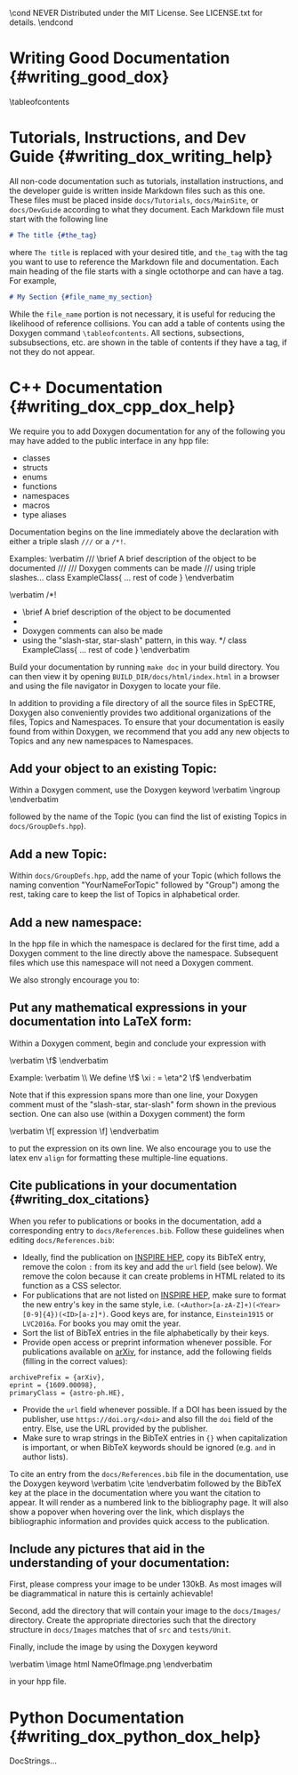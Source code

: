 \cond NEVER
Distributed under the MIT License.
See LICENSE.txt for details.
\endcond
# Writing Good Documentation {#writing_good_dox}

\tableofcontents

# Tutorials, Instructions, and Dev Guide {#writing_dox_writing_help}

All non-code documentation such as tutorials, installation instructions, and
the developer guide is written inside Markdown files such as this one. These
files must be placed inside `docs/Tutorials`, `docs/MainSite`, or
`docs/DevGuide` according to what they document. Each Markdown file must start
with the following line

``` markdown
# The title {#the_tag}
```

where `The title` is replaced with your desired title, and `the_tag` with the
tag you want to use to reference the Markdown file and documentation. Each
main heading of the file starts with a single octothorpe
and can have a tag. For example,

``` markdown
# My Section {#file_name_my_section}
```

While the `file_name` portion is not necessary, it is useful for reducing the
likelihood of reference collisions. You can add a table of contents using the
Doxygen command <code>\\tableofcontents</code>. All sections, subsections,
subsubsections, etc. are shown in the table of contents if they have a tag,
if not they do not appear.

# C++ Documentation {#writing_dox_cpp_dox_help}

We require you to add Doxygen documentation for any of the following
you may have added to the public interface in any hpp file:

+ classes
+ structs
+ enums
+ functions
+ namespaces
+ macros
+ type aliases

Documentation begins on the line immediately above the declaration with
either a triple slash `///` or a `/*!`.

Examples:
\verbatim
/// \brief A brief description of the object to be documented
///
/// Doxygen comments can be made
/// using triple slashes...
class ExampleClass{
  ... rest of code
}
\endverbatim

\verbatim
/*!
 * \brief A brief description of the object to be documented
 *
 * Doxygen comments can also be made
 * using the "slash-star, star-slash" pattern, in this way.
 */
class ExampleClass{
  ... rest of code
}
\endverbatim

Build your documentation by running `make doc` in your build directory.
You can then view it by opening `BUILD_DIR/docs/html/index.html` in a
browser and using the file navigator in Doxygen to locate your file.

In addition to providing a file directory of all the source files in SpECTRE,
Doxygen also conveniently provides two additional organizations of the files,
Topics and Namespaces. To ensure that your documentation is easily found from
within Doxygen, we recommend that you add any new objects to Topics and any
new namespaces to Namespaces.

## Add your object to an existing Topic:

Within a Doxygen comment, use the Doxygen keyword
\verbatim
\ingroup
\endverbatim

followed by the name of the Topic (you can find the list of existing Topics in
`docs/GroupDefs.hpp`).

## Add a new Topic:

Within `docs/GroupDefs.hpp`, add the name of your Topic (which follows the
naming convention "YourNameForTopic" followed by "Group") among the rest,
taking care to keep the list of Topics in alphabetical order.

## Add a new namespace:

In the hpp file in which the namespace is declared for the first time,
add a Doxygen comment to the line directly above the namespace. Subsequent
files which use this namespace will not need a Doxygen comment.

We also strongly encourage you to:

## Put any mathematical expressions in your documentation into LaTeX form:

Within a Doxygen comment, begin and conclude your expression with

\verbatim
\f$
\endverbatim

Example:
\verbatim
\\\ We define \f$ \xi : = \eta^2 \f$
\endverbatim

Note that if this expression spans more than one line,
your Doxygen comment must of the "slash-star, star-slash" form shown in the
previous section. One can also use (within a Doxygen comment) the form

\verbatim
\f[ expression \f]
\endverbatim

to put the expression on its own line. We also encourage you to use the latex
env `align` for formatting these multiple-line equations.

## Cite publications in your documentation {#writing_dox_citations}

When you refer to publications or books in the documentation, add a
corresponding entry to `docs/References.bib`. Follow these guidelines when
editing `docs/References.bib`:

- Ideally, find the publication on [INSPIRE HEP](https://inspirehep.net), copy
its BibTeX entry, remove the colon `:` from its key and add the `url` field (see
below). We remove the colon because it can create problems in HTML related to
its function as a CSS selector.
- For publications that are not listed on [INSPIRE HEP](https://inspirehep.net),
make sure to format the new entry's key in the same style, i.e.
`(<Author>[a-zA-Z]+)(<Year>[0-9]{4})(<ID>[a-z]*)`. Good keys are, for
instance, `Einstein1915` or `LVC2016a`. For books you may omit the year.
- Sort the list of BibTeX entries in the file alphabetically by their keys.
- Provide open access or preprint information whenever possible. For
publications available on [arXiv](https://arxiv.org), for instance, add the
following fields (filling in the correct values):
```
archivePrefix = {arXiv},
eprint = {1609.00098},
primaryClass = {astro-ph.HE},
```
- Provide the `url` field whenever possible. If a DOI has been issued by the
publisher, use `https://doi.org/<doi>` and also fill the `doi` field of the
entry. Else, use the URL provided by the publisher.
- Make sure to wrap strings in the BibTeX entries in `{}` when capitalization is
important, or when BibTeX keywords should be ignored (e.g. `and` in author
lists).

To cite an entry from the `docs/References.bib` file in the documentation, use
the Doxygen keyword
\verbatim
\cite
\endverbatim
followed by the BibTeX key at the place in the documentation where you want the
citation to appear. It will render as a numbered link to the bibliography
page. It will also show a popover when hovering over the link, which displays
the bibliographic information and provides quick access to the publication.

## Include any pictures that aid in the understanding of your documentation:

First, please compress your image to be under 130kB. As most images will be
diagrammatical in nature this is certainly achievable!

Second, add the directory that will contain your image to the `docs/Images/`
directory. Create the appropriate directories such that the directory structure
in `docs/Images` matches that of `src` and `tests/Unit`.

Finally, include the image by using the Doxygen keyword

\verbatim
\image html NameOfImage.png
\endverbatim

in your hpp file.

# Python Documentation {#writing_dox_python_dox_help}

DocStrings...
